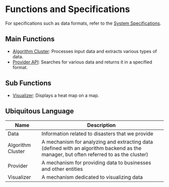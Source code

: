 # Functions and Specifications

For specifications such as data formats, refer to the [System Specifications](./system/README.md).

## Main Functions

- [Algorithm Cluster](./algorithm.md): Processes input data and extracts various types of data.
- [Provider API](./provider.md): Searches for various data and returns it in a specified format.

## Sub Functions

- [Visualizer](./visualizer.md): Displays a heat map on a map.

## Ubiquitous Language

| Name                  | Description                                                                                                                            |
| --------------------- | -------------------------------------------------------------------------------------------------------------------------------------- |
| Data                  | Information related to disasters that we provide                                                                                       |
| Algorithm Cluster     | A mechanism for analyzing and extracting data (defined with an algorithm backend as the manager, but often referred to as the cluster) |
| Provider              | A mechanism for providing data to businesses and other entities                                                                         |
| Visualizer            | A mechanism dedicated to visualizing data                                                                                               |